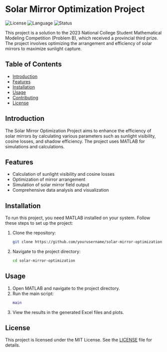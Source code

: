 # Solar Mirror Optimization Project

![License](https://img.shields.io/badge/license-MIT-blue.svg)
![Language](https://img.shields.io/badge/language-MATLAB-orange.svg)
![Status](https://img.shields.io/badge/status-Completed-green.svg)

This project is a solution to the 2023 National College Student Mathematical Modeling Competition (Problem B), which received a provincial third prize. The project involves optimizing the arrangement and efficiency of solar mirrors to maximize sunlight capture.

## Table of Contents

- [Introduction](#introduction)
- [Features](#features)
- [Installation](#installation)
- [Usage](#usage)
- [Contributing](#contributing)
- [License](#license)

## Introduction

The Solar Mirror Optimization Project aims to enhance the efficiency of solar mirrors by calculating various parameters such as sunlight visibility, cosine losses, and shadow efficiency. The project uses MATLAB for simulations and calculations.

## Features

- Calculation of sunlight visibility and cosine losses
- Optimization of mirror arrangement
- Simulation of solar mirror field output
- Comprehensive data analysis and visualization

## Installation

To run this project, you need MATLAB installed on your system. Follow these steps to set up the project:

1. Clone the repository:
   ```bash
   git clone https://github.com/yourusername/solar-mirror-optimization.git
   ```
2. Navigate to the project directory:
   ```bash
   cd solar-mirror-optimization
   ```

## Usage

1. Open MATLAB and navigate to the project directory.
2. Run the main script:
   ```matlab
   main
   ```
3. View the results in the generated Excel files and plots.

## License

This project is licensed under the MIT License. See the [LICENSE](LICENSE) file for details.
